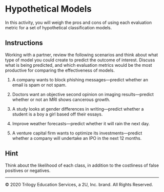 # Hypothetical Models

In this activity, you will weigh the pros and cons of using each evaluation metric for a set of hypothetical classification models.

## Instructions

Working with a partner, review the following scenarios and think about what type of model you could create to predict the outcome of interest. Discuss what is being predicted, and which evaluation metrics would be the most productive for comparing the effectiveness of models.

1. A company wants to block phishing messages—predict whether an email is spam or not spam.

2. Doctors want an objective second opinion on imaging results—predict whether or not an MRI shows cancerous growth.

3. A study looks at gender differences in writing—predict whether a student is a boy a girl based off their essays.

4. Improve weather forecasts—predict whether it will rain the next day.

5. A venture capital firm wants to optimize its investments—predict whether a company will undertake an IPO in the next 12 months.

## Hint

Think about the likelihood of each class, in addition to the costliness of false positives or negatives.

---

© 2020 Trilogy Education Services, a 2U, Inc. brand. All Rights Reserved.
